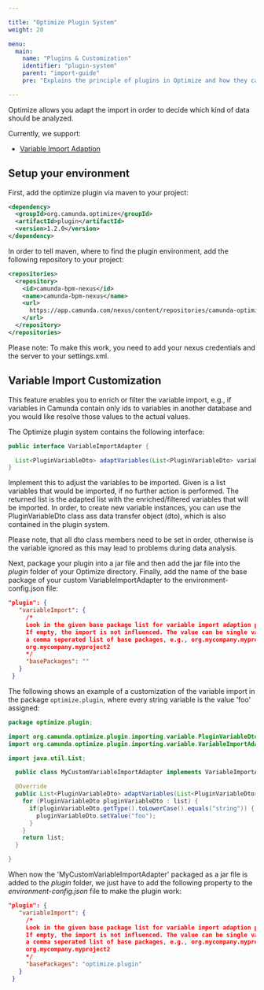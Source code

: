 ```yaml
---

title: "Optimize Plugin System"
weight: 20

menu:
  main:
    name: "Plugins & Customization"
    identifier: "plugin-system"
    parent: "import-guide"
    pre: "Explains the principle of plugins in Optimize and how they can be added."

---
```


Optimize allows you adapt the import in order to decide which kind of data should be analyzed.

Currently, we support:

* [Variable Import Adaption](#variable-import-adaption)

## Setup your environment

First, add the optimize plugin via maven to your project:

```xml
<dependency>
  <groupId>org.camunda.optimize</groupId>
  <artifactId>plugin</artifactId>
  <version>1.2.0</version>
</dependency>
```

In order to tell maven, where to find the plugin environment, add the following repository to your project:

```xml
<repositories>
  <repository>
    <id>camunda-bpm-nexus</id>
    <name>camunda-bpm-nexus</name>
    <url>
      https://app.camunda.com/nexus/content/repositories/camunda-optimize
    </url>
  </repository>
</repositories>
```

Please note: To make this work, you need to add your nexus credentials and the server to your settings.xml.

## Variable Import Customization

This feature enables you to enrich or filter the variable import, e.g., if variables in Camunda contain only ids to variables in another database and you would like resolve those values to the actual values.

The Optimize plugin system contains the following interface:

```java
public interface VariableImportAdapter {

  List<PluginVariableDto> adaptVariables(List<PluginVariableDto> variables);
}
```

Implement this to adjust the variables to be imported. Given is a list variables that would be imported, if no further action is performed. The returned list is the adapted list with the enriched/filtered variables that will be imported. In order, to create new variable instances, you can use the PluginVariableDto class ass data transfer object (dto), which is also contained in the plugin system.

Please note, that all dto class members need to be set in order, otherwise is the variable ignored as this may lead to problems during data analysis.

Next, package your plugin into a jar file and then add the jar file into the _plugin_ folder of your Optimize directory. Finally, add the name of the base package of your custom VariableImportAdapter to the environment-config.json file:

```json
"plugin": {
   "variableImport": {
     /*
     Look in the given base package list for variable import adaption plugins.
     If empty, the import is not influenced. The value can be single value or
     a comma seperated list of base packages, e.g., org.mycompany.myproject1,
     org.mycompany.myproject2
     */
     "basePackages": ""
   }
 }
```

The following shows an example of a customization of the variable import in the package ```optimize.plugin```, where every string variable is the value 'foo' assigned:

```java
package optimize.plugin;

import org.camunda.optimize.plugin.importing.variable.PluginVariableDto;
import org.camunda.optimize.plugin.importing.variable.VariableImportAdapter;

import java.util.List;

  public class MyCustomVariableImportAdapter implements VariableImportAdapter {

  @Override
  public List<PluginVariableDto> adaptVariables(List<PluginVariableDto> list) {
    for (PluginVariableDto pluginVariableDto : list) {
      if(pluginVariableDto.getType().toLowerCase().equals("string")) {
        pluginVariableDto.setValue("foo");
      }
    }
    return list;
  }

}
```

When now the 'MyCustomVariableImportAdapter' packaged as a jar file is added to the _plugin_ folder, we just have to add the following property to the _environment-config.json_ file to make the plugin work:

```json
"plugin": {
   "variableImport": {
     /*
     Look in the given base package list for variable import adaption plugins.
     If empty, the import is not influenced. The value can be single value or
     a comma seperated list of base packages, e.g., org.mycompany.myproject1,
     org.mycompany.myproject2
     */
     "basePackages": "optimize.plugin"
   }
 }
```
